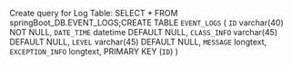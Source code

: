 Create query for Log Table:
SELECT * FROM springBoot_DB.EVENT_LOGS;CREATE TABLE `EVENT_LOGS` (
  `ID` varchar(40) NOT NULL,
  `DATE_TIME` datetime DEFAULT NULL,
  `CLASS_INFO` varchar(45) DEFAULT NULL,
  `LEVEL` varchar(45) DEFAULT NULL,
  `MESSAGE` longtext,
  `EXCEPTION_INFO` longtext,
  PRIMARY KEY (`ID`)
) 
